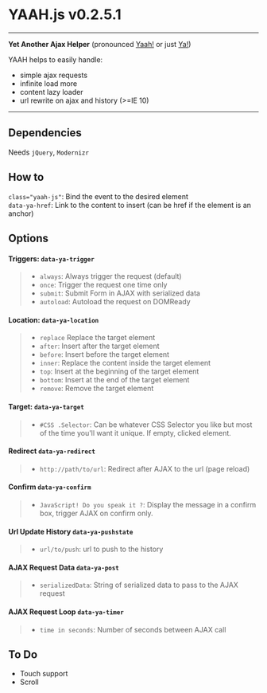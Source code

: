 YAAH.js v0.2.5.1
======
---
__Yet Another Ajax Helper__ (pronounced [Yaah!](http://goo.gl/Nu36Fl) or just [Ya!](http://goo.gl/P4BzG4))

YAAH helps to easily handle:

* simple ajax requests
* infinite load more
* content lazy loader
* url rewrite on ajax and history (>=IE 10)

---

Dependencies
------------
Needs `jQuery`, `Modernizr`

How to
------
`class="yaah-js"`: Bind the event to the desired element  
`data-ya-href`: Link to the content to insert (can be href if the element is an anchor)

Options
-----------
#### Triggers: `data-ya-trigger` 
>  - `always`: Always trigger the request (default)
>  - `once`: Trigger the request one time only
>  - `submit`: Submit Form in AJAX with serialized data
>  - `autoload`: Autoload the request on DOMReady
 
#### Location:  `data-ya-location`
> - `replace` Replace the target element
> - `after`: Insert after the target element
> - `before`: Insert before the target element
> - `inner`: Replace the content inside the target element
> - `top`: Insert at the beginning of the target element
> - `bottom`: Insert at the end of the target element
> - `remove`: Remove the target element

#### Target: `data-ya-target`
> - `#CSS .Selector`: Can be whatever CSS Selector you like but most of the time you'll want it unique. If empty, clicked element.

#### Redirect `data-ya-redirect`
> - `http://path/to/url`: Redirect after AJAX to the url (page reload)

#### Confirm `data-ya-confirm`
> - `JavaScript! Do you speak it ?`: Display the message in a confirm box, trigger AJAX on confirm only.

#### Url Update History `data-ya-pushstate`
> - `url/to/push`: url to push to the history

#### AJAX Request Data `data-ya-post`
> - `serializedData`: String of serialized data to pass to the AJAX request

#### AJAX Request Loop `data-ya-timer` 
> - `time in seconds`: Number of seconds between AJAX call


To Do
-----

* Touch support
* Scroll
